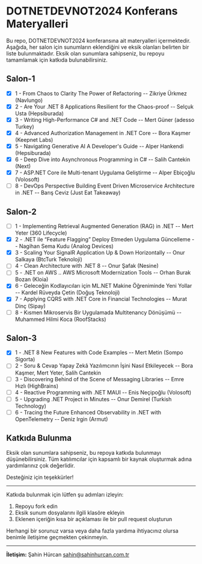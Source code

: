 # DOTNETDEVNOT2024 Konferans Materyalleri

Bu repo, DOTNETDEVNOT2024 konferansına ait materyalleri içermektedir. Aşağıda, her salon için sunumların eklendiğini ve eksik olanları belirten bir liste bulunmaktadır. Eksik olan sunumlara sahipseniz, bu repoyu tamamlamak için katkıda bulunabilirsiniz.

## Salon-1

- [x] 1 - From Chaos to Clarity The Power of Refactoring -- Zikriye Ürkmez (Navlungo)
- [x] 2 - Are Your .NET 8 Applications Resilient for the Chaos-proof -- Selçuk Usta (Hepsiburada)
- [x] 3 - Writing High-Performance C# and .NET Code -- Mert Güner (adesso Turkey)
- [x] 4 - Advanced Authorization Management in .NET Core -- Bora Kaşmer (Keepnet Labs)
- [x] 5 - Navigating Generative AI A Developer's Guide -- Alper Hankendi (Hepsiburada)
- [x] 6 - Deep Dive into Asynchronous Programming in C# -- Salih Cantekin (Next)
- [x] 7 - ASP.NET Core ile Multi-tenant Uygulama Geliştirme -- Alper Ebiçoğlu (Volosoft)
- [ ] 8 - DevOps Perspective Building Event Driven Microservice Architecture in .NET -- Barış Ceviz (Just Eat Takeaway)

## Salon-2

- [ ] 1 - Implementing Retrieval Augmented Generation (RAG) in .NET -- Mert Yeter (360 Lifecycle)
- [x] 2 - .NET ile “Feature Flagging” Deploy Etmeden Uygulama Güncelleme -- Nagihan Sema Kudu (Analog Devices)
- [x] 3 - Scaling Your SignalR Application Up & Down Horizontally -- Onur Salkaya (BtcTurk Teknoloji)
- [ ] 4 - Clean Architecture with .NET 8 -- Onur Şafak (Nesine)
- [ ] 5 - .NET on AWS .. AWS Microsoft Modernization Tools -- Orhan Burak Bozan (Kloia)
- [x] 6 - Geleceğin Kodlayıcıları için ML.NET Makine Öğreniminde Yeni Yollar -- Kardel Rüveyda Çetin (Doğuş Teknoloji)
- [x] 7 - Applying CQRS with .NET Core in Financial Technologies -- Murat Dinç (Sipay)
- [ ] 8 - Kısmen Mikroservis Bir Uygulamada Multitenancy Dönüşümü -- Muhammed Hilmi Koca (RoofStacks)

## Salon-3

- [x] 1 - .NET 8 New Features with Code Examples -- Mert Metin (Sompo Sigorta)
- [ ] 2 - Soru & Cevap Yapay Zekâ Yazılımcının İşini Nasıl Etkileyecek -- Bora Kaşmer, Mert Yeter, Salih Cantekin
- [ ] 3 - Discovering Behind of the Scene of Messaging Libraries -- Emre Hızlı (HighBrains)
- [ ] 4 - Reactive Programming with .NET MAUI -- Enis Neçipoğlu (Volosoft)
- [ ] 5 - Upgrading .NET Project in Minutes -- Onur Demirel (Turkish Technology)
- [ ] 6 - Tracing the Future Enhanced Observability in .NET with OpenTelemetry -- Deniz Irgin (Armut)

## Katkıda Bulunma

Eksik olan sunumlara sahipseniz, bu repoya katkıda bulunmayı düşünebilirsiniz. Tüm katılımcılar için kapsamlı bir kaynak oluşturmak adına yardımlarınız çok değerlidir.

Desteğiniz için teşekkürler!

---

Katkıda bulunmak için lütfen şu adımları izleyin:

1. Repoyu fork edin
2. Eksik sunum dosyalarını ilgili klasöre ekleyin
3. Eklenen içeriğin kısa bir açıklaması ile bir pull request oluşturun

Herhangi bir sorunuz varsa veya daha fazla yardıma ihtiyacınız olursa benimle iletişime geçmekten çekinmeyin.

---

**İletişim:**
Şahin Hürcan
sahin@sahinhurcan.com.tr
